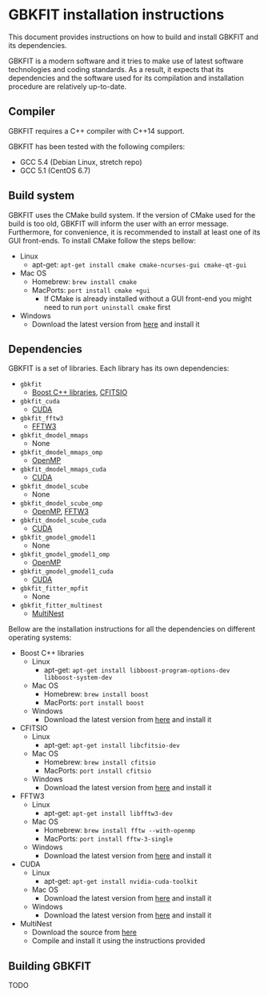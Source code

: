 # GBKFIT installation instructions

This document provides instructions on how to build and install GBKFIT and its
dependencies.

GBKFIT is a modern software and it tries to make use of latest software
technologies and coding standards. As a result, it expects that its
dependencies and the software used for its compilation and installation
procedure are relatively up-to-date.

## Compiler

GBKFIT requires a C++ compiler with C++14 support.

GBKFIT has been tested with the following compilers:
- GCC 5.4 (Debian Linux, stretch repo)
- GCC 5.1 (CentOS 6.7)

## Build system

GBKFIT uses the CMake build system. If the version of CMake used for the build
is too old, GBKFIT will inform the user with an error message. Furthermore,
for convenience, it is recommended to install at least one of its GUI
front-ends. To install CMake follow the steps bellow:

- Linux
  - apt-get: `apt-get install cmake cmake-ncurses-gui cmake-qt-gui`
- Mac OS
  - Homebrew: `brew install cmake`
  - MacPorts: `port install cmake +gui`
    - If CMake is already installed without a GUI front-end you might need to
    run `port uninstall cmake` first
- Windows
  - Download the latest version from [here](https://www.cmake.org/) and
  install it

## Dependencies

GBKFIT is a set of libraries. Each library has its own dependencies:

- `gbkfit`
  - [Boost C++ libraries](http://www.boost.org/),
  [CFITSIO](http://heasarc.gsfc.nasa.gov/fitsio/fitsio.html)
- `gbkfit_cuda`
  - [CUDA](https://developer.nvidia.com/cuda-toolkit)
- `gbkfit_fftw3`
  - [FFTW3](http://www.fftw.org/)
- `gbkfit_dmodel_mmaps`
  - None
- `gbkfit_dmodel_mmaps_omp`
  - [OpenMP](http://openmp.org/)
- `gbkfit_dmodel_mmaps_cuda`
  - [CUDA](https://developer.nvidia.com/cuda-toolkit)
- `gbkfit_dmodel_scube`
  - None
- `gbkfit_dmodel_scube_omp`
  - [OpenMP](http://openmp.org/), [FFTW3](http://www.fftw.org/)
- `gbkfit_dmodel_scube_cuda`
  - [CUDA](https://developer.nvidia.com/cuda-toolkit)
- `gbkfit_gmodel_gmodel1`
  - None
- `gbkfit_gmodel_gmodel1_omp`
  - [OpenMP](http://openmp.org/)
- `gbkfit_gmodel_gmodel1_cuda`
  - [CUDA](https://developer.nvidia.com/cuda-toolkit)
- `gbkfit_fitter_mpfit`
  - None
- `gbkfit_fitter_multinest`
  - [MultiNest](https://ccpforge.cse.rl.ac.uk/gf/project/multinest/)

Bellow are the installation instructions for all the dependencies on different
operating systems:

- Boost C++ libraries
  - Linux
    - apt-get:
    `apt-get install libboost-program-options-dev libboost-system-dev`
  - Mac OS
    - Homebrew: `brew install boost`
    - MacPorts: `port install boost`
  - Windows
    - Download the latest version from [here](http://www.boost.org/) and
    install it
- CFITSIO
  - Linux
    - apt-get: `apt-get install libcfitsio-dev`
  - Mac OS
    - Homebrew: `brew install cfitsio`
    - MacPorts: `port install cfitsio`
  - Windows
    - Download the latest version from
    [here](http://heasarc.gsfc.nasa.gov/fitsio/fitsio.html) and install it
- FFTW3
  - Linux
    - apt-get: `apt-get install libfftw3-dev`
  - Mac OS
    - Homebrew: `brew install fftw --with-openmp`
    - MacPorts: `port install fftw-3-single`
  - Windows
    - Download the latest version from [here](http://www.fftw.org/) and
    install it
- CUDA
  - Linux
    - apt-get: `apt-get install nvidia-cuda-toolkit`
  - Mac OS
    - Download the latest version from
    [here](https://developer.nvidia.com/cuda-toolkit) and install it
  - Windows
    - Download the latest version from
    [here](https://developer.nvidia.com/cuda-toolkit) and install it
- MultiNest
  - Download the source from
  [here](https://ccpforge.cse.rl.ac.uk/gf/project/multinest/)
  - Compile and install it using the instructions provided

## Building GBKFIT

TODO
